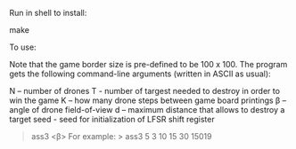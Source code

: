 Run in shell to install:

make

To use:

Note that the game border size is pre-defined to be 100 x 100.
The program gets the following command-line arguments (written in ASCII as usual):

N – number of drones
T - number of targest needed to destroy in order to win the game
K – how many drone steps between game board printings
β – angle of drone field-of-view
d – maximum distance that allows to destroy a target
seed - seed for initialization of LFSR shift register

> ass3 <N> <T> <K> <β> <d> <seed>
For example: > ass3 5 3 10 15 30 15019
